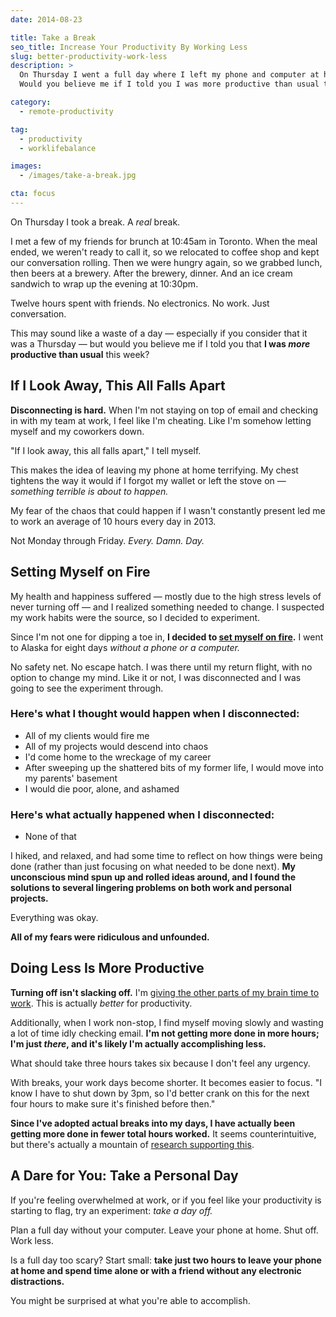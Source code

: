 ```yaml
---
date: 2014-08-23

title: Take a Break
seo_title: Increase Your Productivity By Working Less
slug: better-productivity-work-less
description: >
  On Thursday I went a full day where I left my phone and computer at home.
  Would you believe me if I told you I was more productive than usual this week?

category:
  - remote-productivity

tag:
  - productivity
  - worklifebalance

images:
  - /images/take-a-break.jpg

cta: focus
---
```


On Thursday I took a break. A _real_ break.

I met a few of my friends for brunch at 10:45am in Toronto. When the meal ended,
we weren't ready to call it, so we relocated to coffee shop and kept our
conversation rolling. Then we were hungry again, so we grabbed lunch, then beers
at a brewery. After the brewery, dinner. And an ice cream sandwich to wrap up
the evening at 10:30pm.

Twelve hours spent with friends. No electronics. No work. Just conversation.

This may sound like a waste of a day — especially if you consider that it was a
Thursday — but would you believe me if I told you that **I was _more_ productive
than usual** this week?

## If I Look Away, This All Falls Apart

**Disconnecting is hard.** When I'm not staying on top of email and checking in
with my team at work, I feel like I'm cheating. Like I'm somehow letting myself
and my coworkers down.

"If I look away, this all falls apart," I tell myself.

This makes the idea of leaving my phone at home terrifying. My chest tightens
the way it would if I forgot my wallet or left the stove on — _something
terrible is about to happen._

My fear of the chaos that could happen if I wasn't constantly present led me to
work an average of 10 hours every day in 2013.

Not Monday through Friday. _Every. Damn. Day._

## Setting Myself on Fire

My health and happiness suffered — mostly due to the high stress levels of never
turning off — and I realized something needed to change. I suspected my work
habits were the source, so I decided to experiment.

Since I'm not one for dipping a toe in, **I decided to [set myself on
fire][1].** I went to Alaska for eight days _without a phone or a computer._

No safety net. No escape hatch. I was there until my return flight, with no
option to change my mind. Like it or not, I was disconnected and I was going to
see the experiment through.

### Here's what I thought would happen when I disconnected:

- All of my clients would fire me
- All of my projects would descend into chaos
- I'd come home to the wreckage of my career
- After sweeping up the shattered bits of my former life, I would move into my
  parents' basement
- I would die poor, alone, and ashamed

### Here's what actually happened when I disconnected:

- None of that

I hiked, and relaxed, and had some time to reflect on how things were being done
(rather than just focusing on what needed to be done next). **My unconscious
mind spun up and rolled ideas around, and I found the solutions to several
lingering problems on both work and personal projects.**

Everything was okay.

**All of my fears were ridiculous and unfounded.**

## Doing Less Is More Productive

**Turning off isn't slacking off.** I'm [giving the other parts of my brain time
to work][2]. This is actually _better_ for productivity.

Additionally, when I work non-stop, I find myself moving slowly and wasting a
lot of time idly checking email. **I'm not getting more done in more hours; I'm
just _there_, and it's likely I'm actually accomplishing less.**

What should take three hours takes six because I don't feel any urgency.

With breaks, your work days become shorter. It becomes easier to focus. "I know
I have to shut down by 3pm, so I'd better crank on this for the next four hours
to make sure it's finished before then."

**Since I've adopted actual breaks into my days, I have actually been getting
more done in fewer total hours worked.** It seems counterintuitive, but there's
actually a mountain of [research supporting this][3].

## A Dare for You: Take a Personal Day

If you're feeling overwhelmed at work, or if you feel like your productivity is
starting to flag, try an experiment: _take a day off._

Plan a full day without your computer. Leave your phone at home. Shut off. Work
less.

Is a full day too scary? Start small: **take just two hours to leave your phone
at home and spend time alone or with a friend without any electronic
distractions.**

You might be surprised at what you're able to accomplish.

[1]: /set-yourself-on-fire/
[2]:
  http://www.nytimes.com/2014/08/10/opinion/sunday/hit-the-reset-button-in-your-brain.html
[3]:
  http://www.fastcompany.com/3015567/the-25-hour-work-week-and-other-radical-ideas-for-better-employee-productivity
